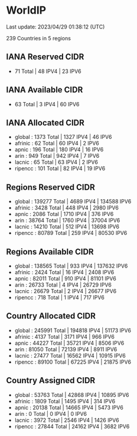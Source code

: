 # WorldIP

Last update: 2023/04/29 01:38:12 (UTC)

239 Countries in 5 regions

## IANA Reserved CIDR

- 71 Total | 48 IPV4 | 23 IPV6

## IANA Available CIDR

- 63 Total | 3 IPV4 | 60 IPV6

## IANA Allocated CIDR

- global : 1373 Total | 1327 IPV4 | 46 IPV6
- afrinic : 62 Total | 60 IPV4 | 2 IPV6
- apnic : 196 Total | 180 IPV4 | 16 IPV6
- arin : 949 Total | 942 IPV4 | 7 IPV6
- lacnic : 65 Total | 63 IPV4 | 2 IPV6
- ripencc : 101 Total | 82 IPV4 | 19 IPV6

## Regions Reserved CIDR

- global : 139277 Total | 4689 IPV4 | 134588 IPV6
- afrinic : 3428 Total | 448 IPV4 | 2980 IPV6
- apnic : 2086 Total | 1710 IPV4 | 376 IPV6
- arin : 38764 Total | 1760 IPV4 | 37004 IPV6
- lacnic : 14210 Total | 512 IPV4 | 13698 IPV6
- ripencc : 80789 Total | 259 IPV4 | 80530 IPV6

## Regions Available CIDR

- global : 138565 Total | 933 IPV4 | 137632 IPV6
- afrinic : 2424 Total | 16 IPV4 | 2408 IPV6
- apnic : 82011 Total | 910 IPV4 | 81101 IPV6
- arin : 26733 Total | 4 IPV4 | 26729 IPV6
- lacnic : 26679 Total | 2 IPV4 | 26677 IPV6
- ripencc : 718 Total | 1 IPV4 | 717 IPV6

## Country Allocated CIDR

- global : 245991 Total | 194818 IPV4 | 51173 IPV6
- afrinic : 4137 Total | 3171 IPV4 | 966 IPV6
- apnic : 44227 Total | 35721 IPV4 | 8506 IPV6
- arin : 81050 Total | 72139 IPV4 | 8911 IPV6
- lacnic : 27477 Total | 16562 IPV4 | 10915 IPV6
- ripencc : 89100 Total | 67225 IPV4 | 21875 IPV6

## Country Assigned CIDR

- global : 53763 Total | 42868 IPV4 | 10895 IPV6
- afrinic : 1809 Total | 1495 IPV4 | 314 IPV6
- apnic : 20138 Total | 14665 IPV4 | 5473 IPV6
- arin : 0 Total | 0 IPV4 | 0 IPV6
- lacnic : 3972 Total | 2546 IPV4 | 1426 IPV6
- ripencc : 27844 Total | 24162 IPV4 | 3682 IPV6
